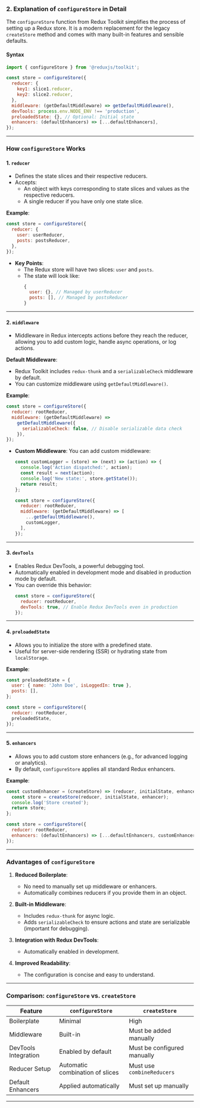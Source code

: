 ### **2. Explanation of `configureStore` in Detail**

The `configureStore` function from Redux Toolkit simplifies the process of setting up a Redux store. It is a modern replacement for the legacy `createStore` method and comes with many built-in features and sensible defaults.

#### **Syntax**
```javascript
import { configureStore } from '@reduxjs/toolkit';

const store = configureStore({
  reducer: {
    key1: slice1.reducer,
    key2: slice2.reducer,
  },
  middleware: (getDefaultMiddleware) => getDefaultMiddleware(),
  devTools: process.env.NODE_ENV !== 'production',
  preloadedState: {}, // Optional: Initial state
  enhancers: (defaultEnhancers) => [...defaultEnhancers],
});
```

---

### **How `configureStore` Works**

#### **1. `reducer`**
- Defines the state slices and their respective reducers.
- Accepts:
  - An object with keys corresponding to state slices and values as the respective reducers.
  - A single reducer if you have only one state slice.

**Example**:
```javascript
const store = configureStore({
  reducer: {
    user: userReducer,
    posts: postsReducer,
  },
});
```
- **Key Points**:
  - The Redux store will have two slices: `user` and `posts`.
  - The state will look like:
    ```javascript
    {
      user: {}, // Managed by userReducer
      posts: [], // Managed by postsReducer
    }
    ```

---

#### **2. `middleware`**
- Middleware in Redux intercepts actions before they reach the reducer, allowing you to add custom logic, handle async operations, or log actions.

**Default Middleware**:
- Redux Toolkit includes `redux-thunk` and a `serializableCheck` middleware by default.
- You can customize middleware using `getDefaultMiddleware()`.

**Example**:
```javascript
const store = configureStore({
  reducer: rootReducer,
  middleware: (getDefaultMiddleware) =>
    getDefaultMiddleware({
      serializableCheck: false, // Disable serializable data check
    }),
});
```

- **Custom Middleware**:
  You can add custom middleware:
  ```javascript
  const customLogger = (store) => (next) => (action) => {
    console.log('Action dispatched:', action);
    const result = next(action);
    console.log('New state:', store.getState());
    return result;
  };

  const store = configureStore({
    reducer: rootReducer,
    middleware: (getDefaultMiddleware) => [
      ...getDefaultMiddleware(),
      customLogger,
    ],
  });
  ```

---

#### **3. `devTools`**
- Enables Redux DevTools, a powerful debugging tool.
- Automatically enabled in development mode and disabled in production mode by default.
- You can override this behavior:
  ```javascript
  const store = configureStore({
    reducer: rootReducer,
    devTools: true, // Enable Redux DevTools even in production
  });
  ```

---

#### **4. `preloadedState`**
- Allows you to initialize the store with a predefined state.
- Useful for server-side rendering (SSR) or hydrating state from `localStorage`.

**Example**:
```javascript
const preloadedState = {
  user: { name: 'John Doe', isLoggedIn: true },
  posts: [],
};

const store = configureStore({
  reducer: rootReducer,
  preloadedState,
});
```

---

#### **5. `enhancers`**
- Allows you to add custom store enhancers (e.g., for advanced logging or analytics).
- By default, `configureStore` applies all standard Redux enhancers.

**Example**:
```javascript
const customEnhancer = (createStore) => (reducer, initialState, enhancer) => {
  const store = createStore(reducer, initialState, enhancer);
  console.log('Store created');
  return store;
};

const store = configureStore({
  reducer: rootReducer,
  enhancers: (defaultEnhancers) => [...defaultEnhancers, customEnhancer],
});
```

---

### **Advantages of `configureStore`**

1. **Reduced Boilerplate**:
   - No need to manually set up middleware or enhancers.
   - Automatically combines reducers if you provide them in an object.

2. **Built-in Middleware**:
   - Includes `redux-thunk` for async logic.
   - Adds `serializableCheck` to ensure actions and state are serializable (important for debugging).

3. **Integration with Redux DevTools**:
   - Automatically enabled in development.

4. **Improved Readability**:
   - The configuration is concise and easy to understand.

---

### **Comparison: `configureStore` vs. `createStore`**

| Feature              | `configureStore`               | `createStore`                    |
|----------------------|--------------------------------|----------------------------------|
| Boilerplate          | Minimal                       | High                            |
| Middleware           | Built-in                      | Must be added manually          |
| DevTools Integration | Enabled by default            | Must be configured manually     |
| Reducer Setup        | Automatic combination of slices | Must use `combineReducers`      |
| Default Enhancers    | Applied automatically         | Must set up manually            |

---
